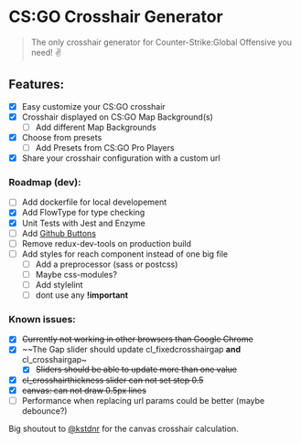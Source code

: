 # CS:GO Crosshair Generator

> The only crosshair generator for Counter-Strike:Global Offensive you need! ✌️

## Features:
- [x] Easy customize your CS:GO crosshair
- [x] Crosshair displayed on CS:GO Map Background(s)
  - [ ] Add different Map Backgrounds
- [x] Choose from presets
  - [ ] Add Presets from CS:GO Pro Players
- [x] Share your crosshair configuration with a custom url

### Roadmap (dev):
- [ ] Add dockerfile for local developement
- [x] Add FlowType for type checking
- [x] Unit Tests with Jest and Enzyme
- [ ] Add [Github Buttons](https://buttons.github.io/)
- [ ] Remove redux-dev-tools on production build
- [ ] Add styles for reach component instead of one big file
  - [ ] Add a preprocessor (sass or postcss)
  - [ ] Maybe css-modules?
  - [ ] Add stylelint
  - [ ] dont use any **!important**

### Known issues:
- [x] ~~Currently not working in other browsers than Google Chrome~~
- [x] ~~The Gap slider should update cl_fixedcrosshairgap **and** cl_crosshairgap~
  - [x] ~~Sliders should be able to update more than one value~~
- [x] ~~cl_crosshairthickness slider can not set step 0.5~~
- [x] ~~canvas: can not draw 0.5px lines~~
- [ ] Performance when replacing url params could be better (maybe debounce?)

Big shoutout to [@kstdnr](https://github.com/kstdnr) for the canvas crosshair calculation.
